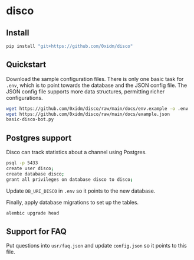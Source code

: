 # disco

## Install

```bash
pip install "git+https://github.com/0xidm/disco"
```

## Quickstart

Download the sample configuration files.
There is only one basic task for `.env`, which is to point towards the database and the JSON config file.
The JSON config file supports more data structures, permitting richer configurations.

```bash
wget https://github.com/0xidm/disco/raw/main/docs/env.example -o .env
wget https://github.com/0xidm/disco/raw/main/docs/example.json
basic-disco-bot.py
```

## Postgres support

Disco can track statistics about a channel using Postgres.

```bash
psql -p 5433
create user disco;
create database disco;
grant all privileges on database disco to disco;
```

Update `DB_URI_DISCO` in `.env` so it points to the new database.

Finally, apply database migrations to set up the tables.

```bash
alembic upgrade head
```

## Support for FAQ

Put questions into `usr/faq.json` and update `config.json` so it points to this file.
